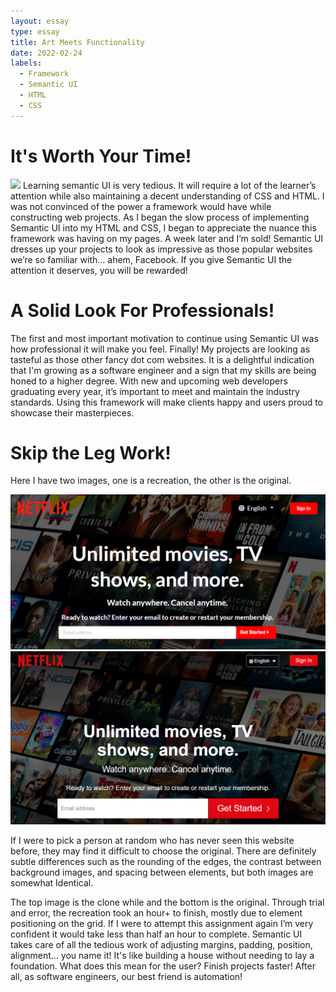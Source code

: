 ```yaml
---
layout: essay
type: essay
title: Art Meets Functionality
date: 2022-02-24
labels:
  - Framework
  - Semantic UI
  - HTML
  - CSS
---
```


# It's Worth Your Time!

<img class= "ui medium left floated image" src="https://assets.entrepreneur.com/content/3x2/2000/20190910104502-Greencurrency.jpeg?auto=webp&quality=95&crop=16:9&width=675">
Learning semantic UI is very tedious. It will require a lot of the learner’s attention while also maintaining a decent understanding of CSS and HTML. I was not convinced of the power a framework would have while constructing web projects. As I began the slow process of implementing Semantic UI into my HTML and CSS, I began to appreciate the nuance this framework was having on my pages. A week later and I’m sold! Semantic UI dresses up your projects to look as impressive as those popular websites we’re so familiar with… ahem, Facebook. If you give Semantic UI the attention it deserves, you will be rewarded!

# A Solid Look For Professionals!

The first and most important motivation to continue using Semantic UI was how professional it will make you feel. Finally! My projects are looking as tasteful as those other fancy dot com websites. It is a delightful indication that I'm growing as a software engineer and a sign that my skills are being honed to a higher degree. With new and upcoming web developers graduating every year, it’s important to meet and maintain the industry standards. Using this framework will make clients happy and users proud to showcase their masterpieces. 

# Skip the Leg Work!

Here I have two images, one is a recreation, the other is the original. 

<div>
  <img class="ui right large floated image" src="https://github.com/carakaki808/carakaki808.github.io/blob/master/images/NetflixClone.png?raw=true">
  
  
  
  <img class="ui right large floated image" src="https://github.com/carakaki808/carakaki808.github.io/blob/master/images/NetflixOrig.png?raw=true">
  </div>
  
If I were to pick a person at random who has never seen this website before, they may find it difficult to choose the original. There are definitely subtle differences such as the rounding of the edges, the contrast between background images, and spacing between elements, but both images are somewhat Identical.

The top image is the clone while and the bottom is the original. Through trial and error, the recreation took an hour+ to finish, mostly due to element positioning on the grid. If I were to attempt this assignment again I’m very confident it would take less than half an hour to complete. Semantic UI takes care of all the tedious work of adjusting margins, padding, position, alignment... you name it! It's like building a house without needing to lay a foundation. What does this mean for the user? Finish projects faster! After all, as software engineers, our best friend is automation!


